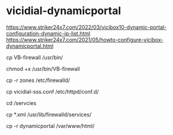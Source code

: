 # vicidial-dynamicportal
https://www.striker24x7.com/2022/03/vicibox10-dynamic-portal-configuration-dynamic-ip-list.html
https://www.striker24x7.com/2021/05/howto-configure-vicibox-dynamicportal.html

cp VB-firewall /usr/bin/

chmod +x /usr/bin/VB-firewall

cp -r zones /etc/firewalld/

cp vicidial-sss.conf /etc/httpd/conf.d/

cd /servcies

cp *.xml /usr/lib/firewalld/services/

cp -r dynamicportal /var/www/html/
